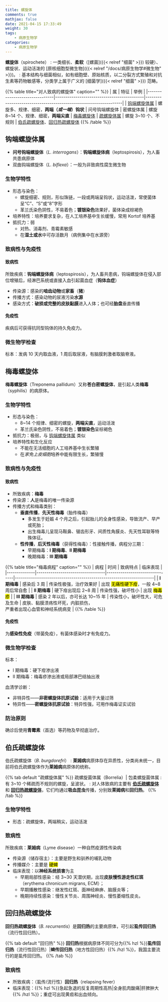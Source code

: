 ```yaml
---
title: 螺旋体
comments: true
mathjax: false
date: 2021-04-15 17:33:49
weight: 30
tags:
    - 病原生物学
categories:
    - 病原生物学
---
```


**螺旋体**（spirochete）
: 一类细长、**柔软**（[螺菌]({{< relref "细菌" >}}) 较硬）、螺旋状、运动活泼的 [原核细胞型微生物]({{< relref "/docs/病原生物学#微生物" >}})。
: 基本结构与细菌相似，如有细胞壁、原始核质，以二分裂方式繁殖和对抗生素等药物敏感等，分类学上属于广义的 [细菌学]({{< relref "细菌" >}}) 范畴。

<!--more-->

{{% table title="对人致病的螺旋体" caption="" %}}
| 属                            | 特征                                       | 举例                                                             |
|-------------------------------|--------------------------------------------|------------------------------------------------------------------|
| [钩端螺旋体属](#钩端螺旋体属) | 螺旋多、规律、细密，**两端（*或一端*）钩状** | 问号钩端螺旋体
| 密螺旋体属                    | 螺旋 8~14 个、规律、细密，**两端尖直**       | [梅毒螺旋体](#梅毒螺旋体)
| [疏螺旋体属](#疏螺旋体属)   | 螺旋 3~10 个、不规则                       | [伯氏疏螺旋体](#伯氏疏螺旋体)、[回归热疏螺旋体](#回归热疏螺旋体)
{{% /table %}}

## 钩端螺旋体属

- **问号钩端螺旋体**（*L. interrogans*）：**钩端螺旋体病**（leptospirosis），为人畜共患病原体
- 双曲钩端螺旋体（*L. biflexa*）：一般为非致病性腐生微生物

### 生物学特性

- 形态与染色：
    - 螺旋细密、规则，形似珠链，一段或两端呈钩状，运动活泼，常使菌体呈“C”、“S”或“8”字形
    - 革兰氏染色阴性，不易着色；**镀银染色**效果好，菌体染成棕褐色
- 培养特性：培养要求复杂，在人工培养基中生长缓慢，常用 Kortof 培养基
- 抵抗力：弱
    - 对热、消毒剂、青霉素敏感
    - 在**湿土或水**中可存活数月（病例集中在水源旁）

### 致病性与免疫性

#### 致病性

所致疾病：**钩端螺旋体病**（leptospirosis），为人畜共患病，钩端螺旋体在侵入部位增殖后，经淋巴系统或直接入血引起菌血症（**钩体血症**）
- 传染源：感染的**啮齿动物**或**家畜**（**猪**）
- 传播方式：感染动物的尿液污染**水源**
- 感染方式：**破损或完整的皮肤黏膜**进入人体；也可经**胎盘**垂直传播

#### 免疫性

疾病后可获得抗同型钩体的持久免疫力。

### 微生物学检查

标本：发病 10 天内取血液，1 周后取尿液，有脑膜刺激者取脑脊液。

## 梅毒螺旋体

**梅毒螺旋体**（Treponema pallidum）又称**苍白密螺旋体**，是引起人类**梅毒**（syphilis）的病原体。

### 生物学特性

- 形态与染色：
    - 8~14 个规律、细密的螺旋，**两端尖直**，运动活泼
    - 革兰氏染色阴性，不易着色；**镀银染色**呈棕褐色
- 抵抗力：极弱，与 [钩端螺旋体属](#钩端螺旋体属) 类似
- 培养特性和生化反应
    - 不能在无活细胞的人工培养基中生长繁殖
    - 在*家免上皮细胞*培养中能有限生长，繁殖慢

### 致病性与免疫性

#### 致病性

- 所致疾病：**梅毒**
- 传染源：**人**是梅毒的唯一传染源
- 传播方式和梅毒类别：
  - **垂直传播**，**先天性梅毒**（胎传梅毒）
      - 多发生于妊娠 4 个月之后，引起胎儿的全身性感染，导致流产、早产或死胎；
      - 出生梅毒儿呈现马鞍鼻、锯齿形牙、间质性角膜炎、先天性耳联等特殊体征。
  - **性传播**，**后天性梅毒**（获得性梅毒）：性接触传播，病程分三期：
      - 早期梅毒：**Ⅰ 期梅毒**、**Ⅱ 期梅毒**
      - 晚期梅毒：**Ⅲ 期梅毒**

{{% table title="梅毒病程" caption="" %}}
| 病程         | 时间                             | 致病特点                       | 临床表现                                                            |
|--------------|----------------------------------|--------------------------------|---------------------------------------------------------------------|
| **Ⅰ 期梅毒** | 感染后 3 周                      | 传染性极强，治疗效果好         | 出现 <mark>无痛性硬下疳</mark>，一般 4\~8 周后常自愈                         |
| **Ⅱ 期梅毒** | 硬下疳出现后 2\~8 周             | 传染性强，破坏性小             | 出现 <mark>梅毒疹</mark>                                                     |
| **Ⅲ 期梅毒** | 感染 2 年以后，亦可长达 10~15 年 | 传染性小，破坏性大，可危及生命 | 皮肤、黏膜溃疡性坏死，内脏损伤，<br/>严重者出现心血管和神经系统病变 |
{{% /table %}}

#### 免疫性

为**感染性免疫**（带菌免疫），有菌体感染时才有免疫力。

### 微生物学检查

标本：
- Ⅰ 期梅毒：硬下疳渗出液
- Ⅱ 期梅毒：梅毒疹渗出液或局部淋巴结抽出液

血清学诊断：
- 非特异性——**非密螺旋体抗原试验**：适用于大量过筛
- 特异性——**密螺旋体抗原试验**：特异性强，可用作梅毒证实试验

### 防治原则

确诊后使用**青霉素**（首选）等药物及早彻底治疗。

## 伯氏疏螺旋体

伯氏疏螺旋体（*B. burgdorefri*）
: **莱姆病**病原体存在异质性，分类尚未统一，目前将伯氏疏螺旋体作为**莱姆病**病原体的统称。

{{% tab default "疏螺旋体属" %}}
疏螺旋菌体属（Borrelia）| 包柔螺旋菌体属
: 有 3~10 个稀疏而不规则的螺旋，呈波状。
: 对人体致病的主要有 [**伯氏疏螺旋体**](#伯氏疏螺旋体) 和 [**回归热疏螺旋体**](#回归热疏螺旋体)，它们均通过**吸血昆虫**传播，分别致**莱姆病**和**回归热**。
{{% /tab %}}

### 生物学特性

- 形态：疏螺旋体，两端稍尖，运动活泼

### 致病性

所致疾病：**莱姆病**（Lyme disease）一种自然疫源性传染病
- 传染源（储存宿主）：主要是野生和驯养的哺乳动物
- 传播媒介：主要是 <mark>硬蜱</mark>
- 临床表现：以**神经系统损害**为主
    - 早期局部性感染：经 3~30 天潜伏期，出现**皮肤慢性游走性红斑**（erythema chronicum migrans, ECM）；
    - 早期播散性感染：继发性红斑、面神经麻痹、脑膜炎等；
    - 晚期持续性感染：慢性关节炎、周围神经炎、慢性萎缩性皮炎。

## 回归热疏螺旋体

**回归热疏螺旋体**（*B. recurrentis*）是**回归热**的主要病原体，可引起**虱传回归热**（流行性回归热）。

{{% tab default "回归热" %}}
**回归热**根据病原体不同可分为{{% hzl %}}**虱传回归热**（流行性回归热）|**蜱传回归热**（地方性回归热）{{% /hzl %}}，我国主要流行的是虱传回归热。
{{% /tab %}}

### 致病性

- 所致疾病：（虱传/流行性）**回归热**（relapsing fever）
- 临床表现：{{% hzl %}}急起急退的反复周期性高热|全身肌肉酸痛|肝脾肿大{{% /hzl %}}；重症可出现黄疸和出血倾向。

